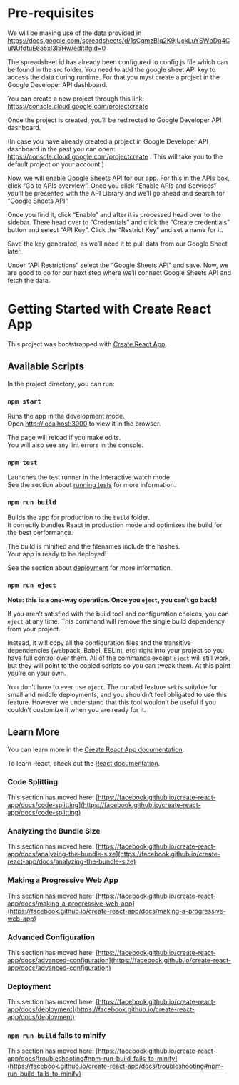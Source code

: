 # Pre-requisites

We will be making use of the data provided in https://docs.google.com/spreadsheets/d/1sCgmzBIq2K9jUckLuYSWbDq4CuNUfdtuE6a5xI3I5Hw/edit#gid=0

The spreadsheet id has already been configured to config.js file which can be found in the src folder.  You need to add the google sheet API key to access the data during runtime.  For that you myst create a project in the Google Developer API dashboard.

You can create a new project through this link: https://console.cloud.google.com/projectcreate

Once the project is created, you’ll be redirected to Google Developer API dashboard.

(In case you have already created a project in Google Developer API dashboard in the past you can open: https://console.cloud.google.com/projectcreate .  This will take you to the default project on your account.)

Now, we will enable Google Sheets API for our app. For this in the APIs box, click “Go to APIs overview”. Once you click “Enable APIs and Services” you’ll be presented with the API Library and we’ll go ahead and search for “Google Sheets API”.

Once you find it, click “Enable” and after it is processed head over to the sidebar. There head over to “Credentials” and click the “Create credentials” button and select “API Key”. Click the “Restrict Key” and set a name for it.

Save the key generated, as we’ll need it to pull data from our Google Sheet later.

Under “API Restrictions” select the “Google Sheets API” and save. Now, we are good to go for our next step where we’ll connect Google Sheets API and fetch the data.

# Getting Started with Create React App

This project was bootstrapped with [Create React App](https://github.com/facebook/create-react-app).

## Available Scripts

In the project directory, you can run:

### `npm start`

Runs the app in the development mode.\
Open [http://localhost:3000](http://localhost:3000) to view it in the browser.

The page will reload if you make edits.\
You will also see any lint errors in the console.

### `npm test`

Launches the test runner in the interactive watch mode.\
See the section about [running tests](https://facebook.github.io/create-react-app/docs/running-tests) for more information.

### `npm run build`

Builds the app for production to the `build` folder.\
It correctly bundles React in production mode and optimizes the build for the best performance.

The build is minified and the filenames include the hashes.\
Your app is ready to be deployed!

See the section about [deployment](https://facebook.github.io/create-react-app/docs/deployment) for more information.

### `npm run eject`

**Note: this is a one-way operation. Once you `eject`, you can’t go back!**

If you aren’t satisfied with the build tool and configuration choices, you can `eject` at any time. This command will remove the single build dependency from your project.

Instead, it will copy all the configuration files and the transitive dependencies (webpack, Babel, ESLint, etc) right into your project so you have full control over them. All of the commands except `eject` will still work, but they will point to the copied scripts so you can tweak them. At this point you’re on your own.

You don’t have to ever use `eject`. The curated feature set is suitable for small and middle deployments, and you shouldn’t feel obligated to use this feature. However we understand that this tool wouldn’t be useful if you couldn’t customize it when you are ready for it.

## Learn More

You can learn more in the [Create React App documentation](https://facebook.github.io/create-react-app/docs/getting-started).

To learn React, check out the [React documentation](https://reactjs.org/).

### Code Splitting

This section has moved here: [https://facebook.github.io/create-react-app/docs/code-splitting](https://facebook.github.io/create-react-app/docs/code-splitting)

### Analyzing the Bundle Size

This section has moved here: [https://facebook.github.io/create-react-app/docs/analyzing-the-bundle-size](https://facebook.github.io/create-react-app/docs/analyzing-the-bundle-size)

### Making a Progressive Web App

This section has moved here: [https://facebook.github.io/create-react-app/docs/making-a-progressive-web-app](https://facebook.github.io/create-react-app/docs/making-a-progressive-web-app)

### Advanced Configuration

This section has moved here: [https://facebook.github.io/create-react-app/docs/advanced-configuration](https://facebook.github.io/create-react-app/docs/advanced-configuration)

### Deployment

This section has moved here: [https://facebook.github.io/create-react-app/docs/deployment](https://facebook.github.io/create-react-app/docs/deployment)

### `npm run build` fails to minify

This section has moved here: [https://facebook.github.io/create-react-app/docs/troubleshooting#npm-run-build-fails-to-minify](https://facebook.github.io/create-react-app/docs/troubleshooting#npm-run-build-fails-to-minify)
